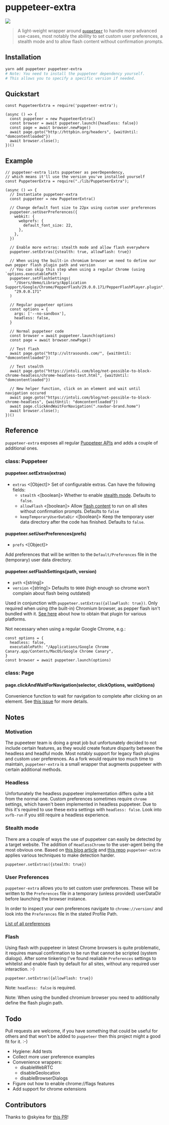 # puppeteer-extra


![](https://i.imgur.com/2ZjXBe5.jpg)

> A light-weight wrapper around [`puppeteer`](https://github.com/GoogleChrome/puppeteer) to handle more advanced use-cases, most notably the abillity to set custom user preferences, a stealth mode and to allow flash content without confirmation prompts.


## Installation

```bash
yarn add puppeteer puppeteer-extra
# Note: You need to install the puppeteer dependency yourself.
# This allows you to specify a specific version if needed.
```


## Quickstart

```es6
const PuppeteerExtra = require('puppeteer-extra');

(async () => {
  const puppeteer = new PuppeteerExtra()
  const browser = await puppeteer.launch({headless: false})
  const page = await browser.newPage()
  await page.goto("http://httpbin.org/headers", {waitUntil: "domcontentloaded"})
  await browser.close();
})()
```


## Example


```es6
// puppeteer-extra lists puppeteer as peerDependency,
// which means it'll use the version you've installed yourself
const PuppeteerExtra = require("./lib/PuppeteerExtra");

(async () => {
  // Instantiate puppeteer-extra
  const puppeteer = new PuppeteerExtra()

  // Change default font size to 22px using custom user preferences
  puppeteer.setUserPreferences({
    webkit: {
      webprefs: {
        default_font_size: 22,
      },
    },
  })

  // Enable more extras: stealth mode and allow flash everywhere
  puppeteer.setExtras({stealth: true, allowFlash: true})

  // When using the built-in chromium browser we need to define our own pepper flash plugin path and version
  // You can skip this step when using a regular Chrome (using `options.executablePath`)
  puppeteer.setFlashSettings(
    "/Users/demo/Library/Application Support/Google/Chrome/PepperFlash/29.0.0.171/PepperFlashPlayer.plugin",
    "29.0.0.171"
  )

  // Regular puppeteer options
  const options = {
    args: ['--no-sandbox'],
    headless: false,
  }

  // Normal puppeteer code
  const browser = await puppeteer.launch(options)
  const page = await browser.newPage()

  // Test flash
  await page.goto("http://ultrasounds.com/", {waitUntil: "domcontentloaded"})

  // Test stealth
  await page.goto("https://intoli.com/blog/not-possible-to-block-chrome-headless/chrome-headless-test.html", {waitUntil: "domcontentloaded"})

  // New helper function, click on an element and wait until navigation occured
  await page.goto("https://intoli.com/blog/not-possible-to-block-chrome-headless", {waitUntil: "domcontentloaded"})
  await page.clickAndWaitForNavigation(".navbar-brand.home")
  await browser.close();
})()
```

## Reference

`puppeteer-extra` exposes all regular [Puppeteer APIs](https://github.com/GoogleChrome/puppeteer/blob/master/docs/api.md) and adds a couple of additional ones.

### class: Puppeteer


#### puppeteer.setExtras(extras)
- `extras` <[Object]> Set of configurable extras. Can have the following fields:
  - `stealth` <[boolean]> Whether to enable [stealth mode](#stealthmode). Defaults to `false`.
  - `allowFlash` <[boolean]> Allow [flash content](#flash) to run on all sites without confirmation prompts. Defaults to `false`
  - `keepTemporaryUserDataDir` <[boolean]> Keep the temporary user data directory after the code has finished. Defaults to `false`.


#### puppeteer.setUserPreferences(prefs)
- `prefs` <[Object]>

Add preferences that will be written to the `Default/Preferences` file in the (temporary) user data directory.



#### puppeteer.setFlashSettings(path, version)
- `path` <[string]>
- `version` <[string]> Defaults to `9000` (high enough so chrome won't complain about flash being outdated)

Used in conjunction with `puppeteer.setExtras({allowFlash: true})`. Only required when using (the built-in) Chromium browser, as pepper flash isn't bundled with it. [See here](http://chromium.woolyss.com/#flash) about how to obtain that plugin for various platforms. 

Not necessary when using a regular Google Chrome, e.g.:

```es6
const options = {
  headless: false,
  executablePath: "/Applications/Google Chrome Canary.app/Contents/MacOS/Google Chrome Canary",
}
const browser = await puppeteer.launch(options)
```



### class: Page

#### page.clickAndWaitForNavigation(selector, clickOptions, waitOptions)

Convenience function to wait for navigation to complete after clicking on an element. See [this issue](https://github.com/GoogleChrome/puppeteer/issues/1421) for more details.




## Notes

### Motivation

The pupeeteer team is doing a great job but unfortunately decided to not include certain features, as they would create feature disparity between the headless and headful mode. Most notably support for legacy flash plugins and custom user preferences. As a fork would require too much time to maintain, `puppeteer-extra` is a small wrapper that augments puppeteer with certain additional methods.


### Headless

Unfortunately the headless puppeteer implementation differs quite a bit from the normal one. Custom preferences sometimes require `chrome` settings, which haven't been implemented in headless puppeteer. Due to this it's required to use these extra settings with `headless: false`. Look into `xvfb-run` if you still require a headless experience.


### Stealth mode

There are a couple of ways the use of puppeteer can easily be detected by a target website. The addition of `HeadlessChrome` to the user-agent being the most obvious one. Based on [this blog article](https://intoli.com/blog/not-possible-to-block-chrome-headless/) and [this repo](https://github.com/paulirish/headless-cat-n-mouse) `puppeteer-extra` applies various techniques to make detection harder.

`puppeteer.setExtras({stealth: true})`


### User Preferences

`puppeteer-extra` allows you to set custom user preferences. These will be written to the `Preferences` file in a temporary (unless provided) userDataDir before launching the browser instance.

In order to inspect your own preferences navigate to `chrome://version/` and look into the `Preferences` file in the stated Profile Path.

[List of all preferences](https://chromium.googlesource.com/chromium/src/+/master/chrome/common/pref_names.cc)



### Flash

Using flash with puppeteer in latest Chrome browsers is quite problematic, it requires manual confirmation to be run that cannot be scripted (system dialogs). After some tinkering I've found realiable `Preferences` settings to whitelist and enable flash by default for all sites, without any required user interaction. :-)

`puppeteer.setExtras({allowFlash: true})`

Note: `headless: false` is required.

Note: When using the bundled chromium browser you need to additionally define the flash plugin path.




## Todo

Pull requests are welcome, if you have something that could be useful for others and that won't be added to `puppeteer` then this project might a good fit for it. :-)

* Hygiene: Add tests
* Collect more user preference examples
* Convenience wrappers:
  * disableWebRTC
  * disableGeolocation
  * disableBrowserDialogs
* Figure out how to enable chrome://flags features
* Add support for chrome extensions


## Contributors

Thanks to @skyiea for [this PR](https://github.com/GoogleChrome/puppeteer/pull/1806)!
